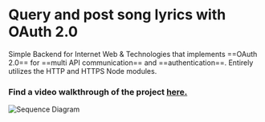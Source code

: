# Query and post song lyrics with OAuth 2.0
Simple Backend for Internet Web &amp; Technologies that implements ==OAuth 2.0== for ==multi API communication== and ==authentication==. Entirely utilizes the HTTP and HTTPS Node modules.

### Find a video walkthrough of the project [here.](https://youtu.be/W5jRcA1kydk)

![Sequence Diagram](https://i.ibb.co/5LYN2h8/sequencediagram.png)


